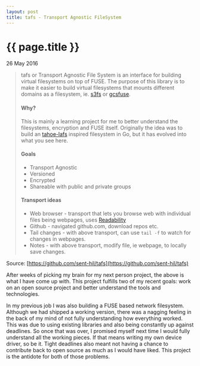```yaml
---
layout: post
title: tafs - Transport Agnostic FileSystem
---
```


{{ page.title }}
================

<p class="meta">26 May 2016</p>

> tafs or Transport Agnostic File System is an interface for building virtual filesystems on top of FUSE. The purpose of this library is to make it easier to build virtual filesystems that mounts different domains as a filesystem, ie. [s3fs](https://github.com/s3fs-fuse/s3fs-fuse) or [gcsfuse](https://github.com/GoogleCloudPlatform/gcsfuse).
>
> #### Why?
>
> This is mainly a learning project for me to better understand the filesystems, encryption and FUSE itself. Originally the idea was to build an [tahoe-lafs](https://www.tahoe-lafs.org/trac/tahoe-lafs) inspired filesystem in Go, but it has evolved into what you see here.
>
> #### Goals
>
> * Transport Agnostic
> * Versioned
> * Encrypted
> * Shareable with public and private groups
>
> #### Transport ideas
>
> * Web browser - transport that lets you browse web with individual files being webpages, uses [Readability](https://readability.com/developers/api/parser)
> * Github - navigated github.com, download repos etc.
> * Tail changes - with above transport, can use `tail -f` to watch for changes in webpages.
> * Notes - with above transport, modify file, ie webpage, to locally save changes.

Source: [https://github.com/sent-hil/tafs](https://github.com/sent-hil/tafs)

After weeks of picking my brain for my next person project, the above is what I have come up with. This project fulfills two of my recent goals: work on an open source project and better understand the tools and technologies.

In my previous job I was also building a FUSE based network filesystem. Although we had shipped a working version, there was a nagging feeling in the back of my mind of not fully understanding how everything worked. This was due to using existing libraries and also being constantly up against deadlines. So once that was over, I promised myself next time I would fully understand all the working pieces. If that means writing my own device driver, so be it. Tight deadlines also meant not having a chance to contribute back to open source as much as I would have liked. This project is the antidote for both of those problems.
